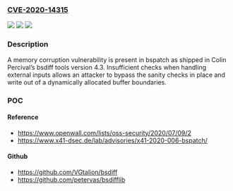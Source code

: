 ### [CVE-2020-14315](https://cve.mitre.org/cgi-bin/cvename.cgi?name=CVE-2020-14315)
![](https://img.shields.io/static/v1?label=Product&message=bsdiff&color=blue)
![](https://img.shields.io/static/v1?label=Version&message=%3D%20bsdiff%204.3%20&color=brighgreen)
![](https://img.shields.io/static/v1?label=Vulnerability&message=CWE-787&color=brighgreen)

### Description

A memory corruption vulnerability is present in bspatch as shipped in Colin Percival’s bsdiff tools version 4.3. Insufficient checks when handling external inputs allows an attacker to bypass the sanity checks in place and write out of a dynamically allocated buffer boundaries.

### POC

#### Reference
- https://www.openwall.com/lists/oss-security/2020/07/09/2
- https://www.x41-dsec.de/lab/advisories/x41-2020-006-bspatch/

#### Github
- https://github.com/VGtalion/bsdiff
- https://github.com/petervas/bsdifflib

